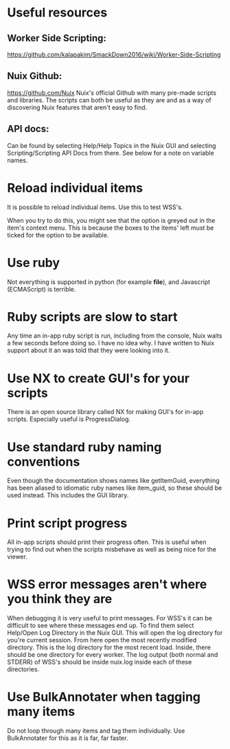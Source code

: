 # Useful resources
## Worker Side Scripting: 
https://github.com/kalapakim/SmackDown2016/wiki/Worker-Side-Scripting

## Nuix Github: 
https://github.com/Nuix
Nuix's official Github with many pre-made scripts and libraries.
The scripts can both be useful as they are and as a way of discovering Nuix features that aren't easy to find.

## API docs:
Can be found by selecting Help/Help Topics in the Nuix GUI and selecting Scripting/Scripting API Docs from there.
See below for a note on variable names.

# Reload individual items
It is possible to reload individual items.
Use this to test WSS's.

When you try to do this, you might see that the option is greyed out in the item's context menu.
This is because the boxes to the items' left must be ticked for the option to be available.

# Use ruby
Not everything is supported in python (for example __file__), and Javascript (ECMAScript) is terrible.

# Ruby scripts are slow to start
Any time an in-app ruby script is run, including from the console, Nuix waits a few seconds before doing so.
I have no idea why.
I have written to Nuix support about it an was told that they were looking into it.

# Use NX to create GUI's for your scripts
There is an open source library called NX for making GUI's for in-app scripts.
Especially useful is ProgressDialog.

# Use standard ruby naming conventions
Even though the documentation shows names like getItemGuid, everything has been aliased to idiomatic ruby names like item_guid, so these should be used instead.
This includes the GUI library.

# Print script progress
All in-app scripts should print their progress often.
This is useful when trying to find out when the scripts misbehave as well as being nice for the viewer.

# WSS error messages aren't where you think they are
When debugging it is very useful to print messages.
For WSS's it can be difficult to see where these messages end up.
To find them select Help/Open Log Directory in the Nuix GUI.
This will open the log directory for you're current session.
From here open the most recently modified directory.
This is the log directory for the most recent load.
Inside, there should be one directory for every worker.
The log output (both normal and STDERR) of WSS's should be inside nuix.log inside each of these directories.

# Use BulkAnnotater when tagging many items
Do not loop through many items and tag them individually.
Use BulkAnnotater for this as it is far, far faster.
